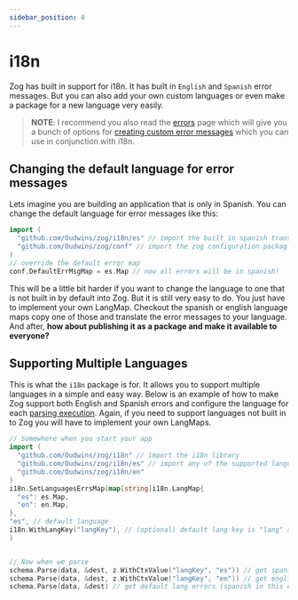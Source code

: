 ```yaml
---
sidebar_position: 4
---
```


# i18n

Zog has built in support for i18n. It has built in `English` and `Spanish` error messages. But you can also add your own custom languages or even make a package for a new language very easily.

> **NOTE**: I recommend you also read the [errors](/errors) page which will give you a bunch of options for [creating custom error messages](/errors#custom-error-messages) which you can use in conjunction with i18n.

## Changing the default language for error messages

Lets imagine you are building an application that is only in Spanish. You can change the default language for error messages like this:

```go
import (
  "github.com/Oudwins/zog/i18n/es" // import the built in spanish translations
  "github.com/Oudwins/zog/conf" // import the zog configuration packag
)
// override the default error map
conf.DefaultErrMsgMap = es.Map // now all errors will be in spanish!
```

This will be a little bit harder if you want to change the language to one that is not built in by default into Zog. But it is still very easy to do. You just have to implement your own LangMap. Checkout the spanish or english language maps copy one of those and translate the error messages to your language. And after, **how about publishing it as a package and make it available to everyone?**

## Supporting Multiple Languages

This is what the `i18n` package is for. It allows you to support multiple languages in a simple and easy way. Below is an example of how to make Zog support both English and Spanish errors and configure the language for each [parsing execution](/core-concepts/parsing#parsing-execution-structure). Again, if you need to support languages not built in to Zog you will have to implement your own LangMaps.

```go
// Somewhere when you start your app
import (
  "github.com/Oudwins/zog/i18n" // import the i18n library
  "github.com/Oudwins/zog/i18n/es" // import any of the supported language maps or build your own
  "github.com/Oudwins/zog/i18n/en"
)
i18n.SetLanguagesErrsMap(map[string]i18n.LangMap{
  "es": es.Map,
  "en": en.Map,
},
"es", // default language
i18n.WithLangKey("langKey"), // (optional) default lang key is "lang" and is stored in i18n.LangKey
)


// Now when we parse
schema.Parse(data, &dest, z.WithCtxValue("langKey", "es")) // get spanish errors
schema.Parse(data, &dest, z.WithCtxValue("langKey", "en")) // get english errors
schema.Parse(data, &dest) // get default lang errors (spanish in this case)
```
